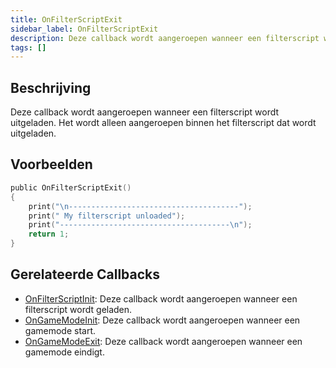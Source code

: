 ```yaml
---
title: OnFilterScriptExit
sidebar_label: OnFilterScriptExit
description: Deze callback wordt aangeroepen wanneer een filterscript wordt uitgeladen.
tags: []
---
```


## Beschrijving

Deze callback wordt aangeroepen wanneer een filterscript wordt uitgeladen. Het wordt alleen aangeroepen binnen het filterscript dat wordt uitgeladen.

## Voorbeelden

```c
public OnFilterScriptExit()
{
    print("\n--------------------------------------");
    print(" My filterscript unloaded");
    print("--------------------------------------\n");
    return 1;
}
```

## Gerelateerde Callbacks

- [OnFilterScriptInit](OnFilterScriptInit): Deze callback wordt aangeroepen wanneer een filterscript wordt geladen.
- [OnGameModeInit](OnGameModeInit): Deze callback wordt aangeroepen wanneer een gamemode start.
- [OnGameModeExit](OnGameModeExit): Deze callback wordt aangeroepen wanneer een gamemode eindigt.
